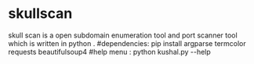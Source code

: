 # skullscan
skull scan is a open subdomain enumeration tool and port scanner tool which is written in python .
#dependencies:
pip install argparse termcolor requests beautifulsoup4
#help menu :
python kushal.py --help 

